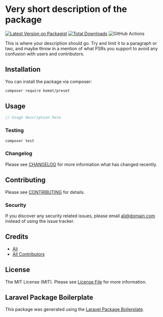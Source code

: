 # Very short description of the package

[![Latest Version on Packagist](https://img.shields.io/packagist/v/komet/preset.svg?style=flat-square)](https://packagist.org/packages/komet/preset)
[![Total Downloads](https://img.shields.io/packagist/dt/komet/preset.svg?style=flat-square)](https://packagist.org/packages/komet/preset)
![GitHub Actions](https://github.com/komet/preset/actions/workflows/main.yml/badge.svg)

This is where your description should go. Try and limit it to a paragraph or two, and maybe throw in a mention of what PSRs you support to avoid any confusion with users and contributors.

## Installation

You can install the package via composer:

```bash
composer require komet/preset
```

## Usage

```php
// Usage description here
```

### Testing

```bash
composer test
```

### Changelog

Please see [CHANGELOG](CHANGELOG.md) for more information what has changed recently.

## Contributing

Please see [CONTRIBUTING](CONTRIBUTING.md) for details.

### Security

If you discover any security related issues, please email ali@domain.com instead of using the issue tracker.

## Credits

-   [Ali](https://github.com/komet)
-   [All Contributors](../../contributors)

## License

The MIT License (MIT). Please see [License File](LICENSE.md) for more information.

## Laravel Package Boilerplate

This package was generated using the [Laravel Package Boilerplate](https://laravelpackageboilerplate.com).
